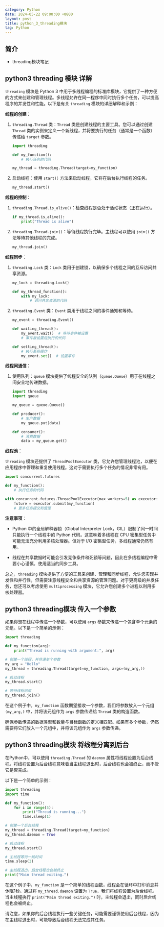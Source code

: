 ```yaml
---
category: Python
date: 2024-05-22 09:00:00 +0800
layout: post
title: python_3_threading模块
tag: Python
---
```

## 简介

+ threading模块笔记

## python3 threading 模块 详解

`threading` 模块是 Python 3 中用于多线程编程的标准库模块，它提供了一种方便的方式来创建和管理线程。多线程允许在同一程序中同时执行多个任务，可以提高程序的并发性和性能。以下是有关 `threading` 模块的详细解释和示例：

**线程的创建**：

1. `threading.Thread` 类：`Thread` 类是创建线程的主要工具。您可以通过创建 `Thread` 类的实例来定义一个新线程，并将要执行的任务（通常是一个函数）传递给 `target` 参数。

   ```python
   import threading

   def my_function():
       # 执行任务的代码

   my_thread = threading.Thread(target=my_function)
   ```

2. 启动线程：使用 `start()` 方法来启动线程，它将在后台执行线程的任务。

   ```python
   my_thread.start()
   ```

**线程的控制**：

1. `threading.Thread.is_alive()`：检查线程是否处于活动状态（正在运行）。

   ```python
   if my_thread.is_alive():
       print("Thread is alive")
   ```

2. `threading.Thread.join()`：等待线程执行完毕。主线程可以使用 `join()` 方法等待其他线程的完成。

   ```python
   my_thread.join()
   ```

**线程同步**：

1. `threading.Lock` 类：`Lock` 类用于创建锁，以确保多个线程之间的互斥访问共享资源。

   ```python
   my_lock = threading.Lock()

   def my_thread_function():
       with my_lock:
           # 访问共享资源的代码
   ```

2. `threading.Event` 类：`Event` 类用于线程之间的事件通知和等待。

   ```python
   my_event = threading.Event()

   def waiting_thread():
       my_event.wait()  # 等待事件被设置
       # 事件被设置后执行的代码

   def setting_thread():
       # 执行某些操作
       my_event.set()  # 设置事件
   ```

**线程间通信**：

1. 使用队列：`queue` 模块提供了线程安全的队列（`queue.Queue`）用于在线程之间安全地传递数据。

   ```python
   import threading
   import queue

   my_queue = queue.Queue()

   def producer():
       # 生产数据
       my_queue.put(data)

   def consumer():
       # 消费数据
       data = my_queue.get()
   ```

**线程池**：

`threading` 模块还提供了 `ThreadPoolExecutor` 类，它允许您管理线程池，以便在应用程序中管理和重复使用线程。这对于需要执行多个任务的情况非常有用。

```python
import concurrent.futures

def my_function():
    # 执行任务的代码

with concurrent.futures.ThreadPoolExecutor(max_workers=5) as executor:
    future = executor.submit(my_function)
    # 更多任务提交和管理
```

**注意事项**：

- Python 中的全局解释器锁（Global Interpreter Lock，GIL）限制了同一时间只能执行一个线程中的 Python 代码。这意味着多线程在 CPU 密集型任务中可能无法充分利用多核处理器。但对于 I/O 密集型任务，多线程通常仍然有用。

- 线程在共享数据时可能会引发竞争条件和死锁等问题，因此在多线程编程中需要小心谨慎，使用适当的同步工具。

总之，`threading` 模块提供了方便的工具来创建、管理和同步线程，允许您实现并发性和并行性，但需要注意线程安全和共享资源的管理问题。对于更高级的并发任务，您还可以考虑使用 `multiprocessing` 模块，它允许您创建多个进程以利用多核处理器。

## python3 threading模块 传入一个参数

如果你想在线程中传递一个参数，可以使用 `args` 参数来传递一个包含单个元素的元组。以下是一个简单的示例：

```python
import threading

def my_function(arg):
    print("Thread is running with argument:", arg)

# 创建一个线程，并传递单个参数
my_arg = "Hello"
my_thread = threading.Thread(target=my_function, args=(my_arg,))

# 启动线程
my_thread.start()

# 等待线程结束
my_thread.join()
```

在这个例子中，`my_function` 函数期望接收一个参数，我们将参数放入一个元组 `(my_arg,)` 中，并将该元组作为 `args` 参数传递给 `Thread` 类的构造函数。

确保参数传递的数据类型和数量与目标函数的定义相匹配。如果有多个参数，仍然需要将它们放入一个元组中，并将该元组作为 `args` 参数传递。

## python3 threading模块 将线程分离到后台

在Python中，可以使用 `threading.Thread` 的 `daemon` 属性将线程设置为后台线程。将线程设置为后台线程意味着当主线程退出时，后台线程也会被终止，而不管它是否完成。

以下是一个简单的示例：

```python
import threading
import time

def my_function():
    for i in range(5):
        print("Thread is running...")
        time.sleep(1)

# 创建一个后台线程
my_thread = threading.Thread(target=my_function)
my_thread.daemon = True

# 启动线程
my_thread.start()

# 主线程等待一段时间
time.sleep(2)

# 主线程退出，后台线程也会被终止
print("Main thread exiting.")
```

在这个例子中，`my_function` 是一个简单的线程函数，线程会在循环中打印消息并休眠1秒。通过将 `my_thread.daemon` 设置为 `True`，我们将线程设置为后台线程。当主线程执行 `print("Main thread exiting.")` 时，主线程会退出，同时后台线程也会被终止。

请注意，如果你的后台线程执行一些关键任务，可能需要谨慎使用后台线程，因为在主线程退出时，可能导致后台线程无法完成其任务。
